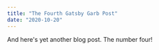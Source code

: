 ```yaml
---
title: "The Fourth Gatsby Garb Post"
date: "2020-10-20"
---
```


And here's yet another blog post. The number four!
